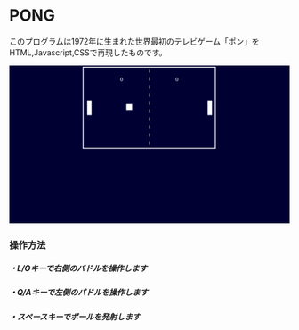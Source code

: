 # PONG

このプログラムは1972年に生まれた世界最初のテレビゲーム「ポン」をHTML,Javascript,CSSで再現したものです。

![Let's start!](\screenshots\screenshot1.png)

### 操作方法

##### ・L/Oキーで右側のパドルを操作します

##### ・Q/Aキーで左側のパドルを操作します

##### ・スペースキーでボールを発射します